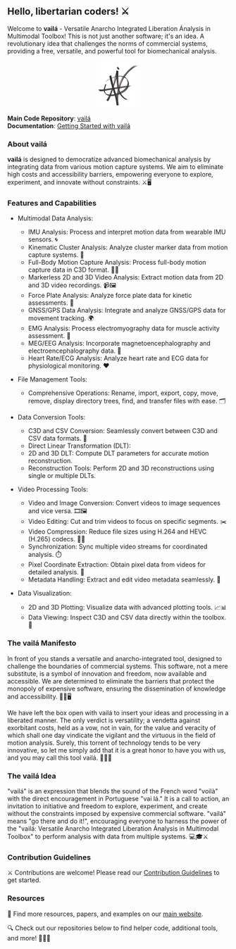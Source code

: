 ## Hello, libertarian coders! ⚔️

Welcome to **vailá** - Versatile Anarcho Integrated Liberation Ánalysis in Multimodal Toolbox! This is not just another software; it's an idea. A revolutionary idea that challenges the norms of commercial systems, providing a free, versatile, and powerful tool for biomechanical analysis.

<center>
  <img src="vaila.png" alt="vailá Logo" width="100"/>
</center>

**Main Code Repository**: [vailá](https://github.com/vaila-multimodaltoolbox/vaila)  
**Documentation**: [Getting Started with vailá](https://github.com/vaila-multimodaltoolbox/vaila/blob/main/docs/README.md)

### About vailá

**vailá** is designed to democratize advanced biomechanical analysis by integrating data from various motion capture systems. We aim to eliminate high costs and accessibility barriers, empowering everyone to explore, experiment, and innovate without constraints. ⚔️🖥️

### Features and Capabilities

- Multimodal Data Analysis:
  - IMU Analysis: Process and interpret motion data from wearable IMU sensors. 🌀
  - Kinematic Cluster Analysis: Analyze cluster marker data from motion capture systems. 🎯
  - Full-Body Motion Capture Analysis: Process full-body motion capture data in C3D format. 🕺💃
  - Markerless 2D and 3D Video Analysis: Extract motion data from 2D and 3D video recordings. 📹🖼️
  - Force Plate Analysis: Analyze force plate data for kinetic assessments. 🦶
  - GNSS/GPS Data Analysis: Integrate and analyze GNSS/GPS data for movement tracking. 🌍
  - EMG Analysis: Process electromyography data for muscle activity assessment. 💪
  - MEG/EEG Analysis: Incorporate magnetoencephalography and electroencephalography data. 🧠
  - Heart Rate/ECG Analysis: Analyze heart rate and ECG data for physiological monitoring. ❤️

- File Management Tools:
  - Comprehensive Operations: Rename, import, export, copy, move, remove, display directory trees, find, and transfer files with ease. 🗂️

- Data Conversion Tools:
  - C3D and CSV Conversion: Seamlessly convert between C3D and CSV data formats. 🔄
  - Direct Linear Transformation (DLT):
  - 2D and 3D DLT: Compute DLT parameters for accurate motion reconstruction.
  - Reconstruction Tools: Perform 2D and 3D reconstructions using single or multiple DLTs.

- Video Processing Tools:
  - Video and Image Conversion: Convert videos to image sequences and vice versa. 🎞️🖼️
  - Video Editing: Cut and trim videos to focus on specific segments. ✂️
  - Video Compression: Reduce file sizes using H.264 and HEVC (H.265) codecs. 🔄📼
  - Synchronization: Sync multiple video streams for coordinated analysis. ⏱️
  - Pixel Coordinate Extraction: Obtain pixel data from videos for detailed analysis. 🎯
  - Metadata Handling: Extract and edit video metadata seamlessly. 📝

- Data Visualization:
  - 2D and 3D Plotting: Visualize data with advanced plotting tools. 📈📊
  - Data Viewing: Inspect C3D and CSV data directly within the toolbox. 👀

### The vailá Manifesto

In front of you stands a versatile and anarcho-integrated tool, designed to challenge the boundaries of commercial systems. This software, not a mere substitute, is a symbol of innovation and freedom, now available and accessible. We are determined to eliminate the barriers that protect the monopoly of expensive software, ensuring the dissemination of knowledge and accessibility. 🏴‍☠️🖥️

We have left the box open with vailá to insert your ideas and processing in a liberated manner. The only verdict is versatility; a vendetta against exorbitant costs, held as a vow, not in vain, for the value and veracity of which shall one day vindicate the vigilant and the virtuous in the field of motion analysis. Surely, this torrent of technology tends to be very innovative, so let me simply add that it is a great honor to have you with us, and you may call this tool vailá. 🏴‍☠️💡

### The vailá Idea

"vailá" is an expression that blends the sound of the French word "voilà" with the direct encouragement in Portuguese "vai lá." It is a call to action, an invitation to initiative and freedom to explore, experiment, and create without the constraints imposed by expensive commercial software. "vailá" means "go there and do it!", encouraging everyone to harness the power of the "vailá: Versatile Anarcho Integrated Liberation Ánalysis in Multimodal Toolbox" to perform analysis with data from multiple systems. 💻🎓⚔️

### Contribution Guidelines

⚔️ Contributions are welcome! Please read our [Contribution Guidelines](https://github.com/vaila-multimodaltoolbox/vaila) to get started.

### Resources

📜 Find more resources, papers, and examples on our [main website](https://vaila-multimodaltoolbox.org).

🔍 Check out our repositories below to find helper code, additional tools, and more! 🏴‍☠️🔧
